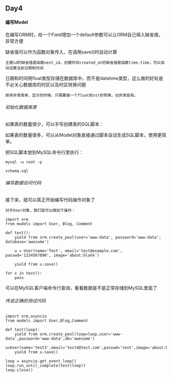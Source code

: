 ## Day4
#### 编写Model
在编写ORM时，给一个Field增加一个default参数可以让ORM自己填入缺省值，非常方便

缺省值可以作为函数对象传入，在调用save()时自动计算

	主键id的缺省值是函数next_id，创建时间created_at的缺省值是函数time.time，可以自动设置当前日期和时间
	
日期和时间用float类型存储在数据库中，而不是datetime类型，这么做的好处是不必关心数据库的时区以及时区转换问题

	排序非常简单，显示的时候，只需要做一个float到str的转换，也非常容易。
	
###### 初始化数据库表
如果表的数量很少，可以手写创建表的SQL脚本：

如果表的数量很多，可以从Model对象直接通过脚本自动生成SQL脚本，使用更简单。

把SQL脚本放到MySQL命令行里执行：

	mysql -u root -p
	
	schema.sql
	
###### 编写数据访问代码
接下来，就可以真正开始编写代码操作对象了

	对于User对象，我们就可以做如下操作：

	import orm
	from models import User, Blog, Comment

	def test():
		yield from orm.create_pool(user='www-data', password='www-data', database='awesome')
	
		u = User(name='Test', email='test@example.com', passwd='1234567890', image='about:blank')

		yield from u.save()

	for x in test():
		pass

可以在MySQL客户端命令行查询，看看数据是不是正常存储到MySQL里面了

###### 传说正确的测试代码
	import orm,asyncio
	from models import User,Blog,Comment

	def test(loop):
		yield from orm.create_pool(loop=loop,user='www-data',password='www-data',db='awesome')
		u=User(name='test3',email='test4@test.com',passwd='test',image='about:blank')
		yield from u.save()

	loop = asyncio.get_event_loop()
	loop.run_until_complete(test(loop))
	loop.close()

